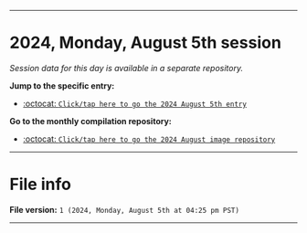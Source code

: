 
***

# 2024, Monday, August 5th session

_Session data for this day is available in a separate repository._

**Jump to the specific entry:**

- [:octocat: `Click/tap here to go the 2024 August 5th entry`](https://github.com/seanpm2001/SeansLifeArchive_Images_MotorWorld_CarFactory_Y2024_V8/tree/SeansLifeArchive_Images_MotorWorld_CarFactory_Y2024_V8_Main-dev/2024/08_August/05/)

**Go to the monthly compilation repository:**

- [:octocat: `Click/tap here to go the 2024 August image repository`](https://github.com/seanpm2001/SeansLifeArchive_Images_MotorWorld_CarFactory_Y2024_V8/)

***

# File info

**File version:** `1 (2024, Monday, August 5th at 04:25 pm PST)`

***

